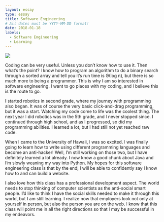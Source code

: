 ```yaml
---
layout: essay
type: essay
title: Software Engineering
# All dates must be YYYY-MM-DD format!
date: 2018-01-18
labels:
  - Software Engineering
  - Learning
---
```


<img class="ui medium left floated image" src="../images/paintbrushes.jpg">

Coding can be very useful.  Unless you don’t know how to use it.  Then what’s the point?  I know how to program an algorithm to do a binary search through a sorted array and tell you it’s run time is Θ(log n), but there is so much more to being a programmer.  This is why I am so interested in software engineering.  I want to go places with my coding, and I believe this is the route to go.

I started robotics in second grade, where my journey with programming also began.  It was of course the very basic click-and-drag programming, but it was a start.  Watching my code come to life was the coolest thing.  The next year I did robotics was in the 5th grade, and I never stopped since.  I continued through high school, and as I progressed, so did my programming abilities.  I learned a lot, but I had still not yet reached raw code.

When I came to the University of Hawaii, I was so excited.  I was finally going to learn how to write using different programming languages and become an anti-hacker!  Well, I’m still working on those two, but I have definitely learned a lot already.  I now know a good chunk about Java and I’m slowly weaning my way into Python.  My hopes for this software engineering class is that by the end, I will be able to confidently say I know how to and can build a website.

I also love how this class has a professional development aspect.  The world needs to stop thinking of computer scientists as the anti-social smart people.  I’d like to think I have the social skills needed to make it through this world, but I am still learning.  I realize now that employers look not only at yourself in person, but also the person you are on the web.  I know that this class will point me in all the right directions so that I may be successful in my endeavors.
